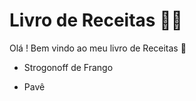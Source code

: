 # Livro de Receitas :man_cook:



Olá ! Bem vindo ao meu livro de Receitas :wave:

- Strogonoff de Frango

- Pavê
